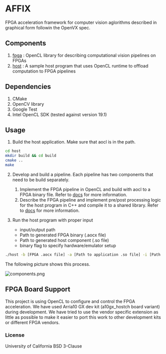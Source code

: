 # AFFIX
FPGA acceleration framework for computer vision aglorithms described in graphical form followin the OpenVX spec. 

## Components
1. [fpga](fpga)    : OpenCL library for describing computational vision pipelines on FPGAs
2. [host](host)    : A sample host program that uses OpenCL runtime to offload computation to FPGA pipelines

## Dependencies
1. CMake
3. OpenCV library
4. Google Test
5. Intel OpenCL SDK (tested against version 19.1)

## Usage
1. Build the host application. Make sure that aocl is in the path.
```bash
cd host
mkdir build && cd build
cmake ..
make
```

2. Develop and build a pipeline. Each pipeline has two components that need to be build separately.
   1. Implement the FPGA pipeline in OpenCL and build with aocl to a FPGA binary file. Refer to [docs](docs/fpga.md) for more information.
   2. Describe the FPGA pipeline and implement pre/post processing logic for the host program in C++ and compile it to a shared library. Refer to [docs](docs/host.md) for more information.

3. Run the host program with proper input
   * input/output path
   * Path to generated FPGA binary (.aocx file)
   * Path to generated host component (.so file)
   * binary flag to specify hardware/emulator setup

``` bash 
./host -b [FPGA .aocx file] -a [Path to application .so file] -i [Path to input (image/video)] [Other flags]
```

The following picture shows this process.

![components.png](docs/images/comp.png)

## FPGA Board Support
This project is using OpenCL to configure and control the FPGA acceleration. We have used Arria10 GX dev kit (a10gx_hostch board variant) during development. We have tried to use the vendor specific extension as little as possible to make it easier to port this work to other development kits or different FPGA vendors.

### License
University of California BSD 3-Clause
